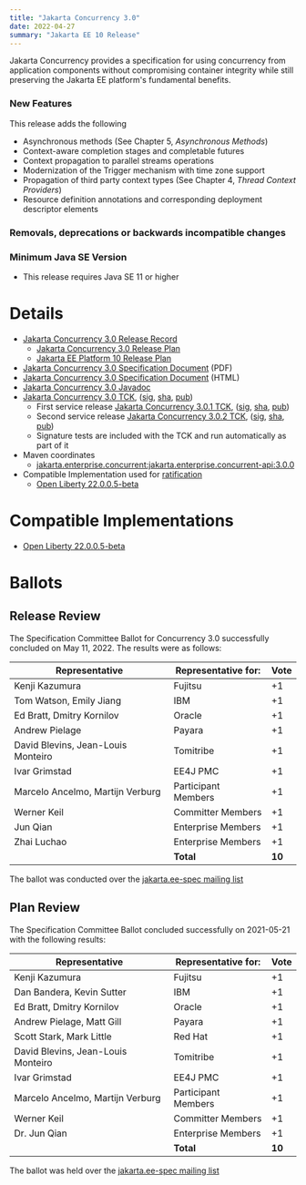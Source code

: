 ```yaml
---
title: "Jakarta Concurrency 3.0"
date: 2022-04-27
summary: "Jakarta EE 10 Release"
---
```

<!-- Please provide a short description of the specification. -->
<!-- Typically this will not change cfrom version to version. -->

Jakarta Concurrency provides a specification for using concurrency from application components without compromising container integrity while still preserving the Jakarta EE platform's fundamental benefits. 

<!-- Please describe the high-level changes made to Jakarta Wombat 1.0. --> 
<!-- The intent is for the first two sections to be an executive summary in the range of 300 to 800 characters. -->
<!-- Links can accompany the executive summary, but cannot substitute for an executive summary. -->

### New Features
This release adds the following
* Asynchronous methods (See Chapter 5, *Asynchronous Methods*)
* Context-aware completion stages and completable futures
* Context propagation to parallel streams operations
* Modernization of the Trigger mechanism with time zone support
* Propagation of third party context types (See Chapter 4, *Thread Context Providers*)
* Resource definition annotations and corresponding deployment descriptor elements
###  Removals, deprecations or backwards incompatible changes

### Minimum Java SE Version
* This release requires Java SE 11 or higher

# Details

* [Jakarta Concurrency 3.0 Release Record](https://projects.eclipse.org/projects/ee4j.cu/releases/3.0.0)
  * [Jakarta Concurrency 3.0 Release Plan](https://projects.eclipse.org/projects/ee4j.cu/releases/3.0/plan)
  * [Jakarta EE Platform 10 Release Plan](https://eclipse-ee4j.github.io/jakartaee-platform/jakartaee10/JakartaEE10ReleasePlan)
* [Jakarta Concurrency 3.0 Specification Document](./jakarta-concurrency-spec-3.0.pdf) (PDF)
* [Jakarta Concurrency 3.0 Specification Document](./jakarta-concurrency-spec-3.0.html) (HTML)
* [Jakarta Concurrency 3.0 Javadoc](./apidocs)
* [Jakarta Concurrency 3.0 TCK](https://download.eclipse.org/jakartaee/concurrency/3.0/concurrency-tck-3.0.0.zip), ([sig](https://download.eclipse.org/jakartaee/concurrency/3.0/concurrency-tck-3.0.0.zip.sig), [sha](https://download.eclipse.org/jakartaee/concurrency/3.0/concurrency-tck-3.0.0.zip.sha256), [pub](https://raw.githubusercontent.com/jakartaee/specification-committee/master/jakartaee-spec-committee.pub))
   * First service release [Jakarta Concurrency 3.0.1 TCK](https://download.eclipse.org/jakartaee/concurrency/3.0/concurrency-tck-3.0.1.zip), ([sig](https://download.eclipse.org/jakartaee/concurrency/3.0/concurrency-tck-3.0.1.zip.sig), [sha](https://download.eclipse.org/jakartaee/concurrency/3.0/concurrency-tck-3.0.1.zip.sha256), [pub](https://raw.githubusercontent.com/jakartaee/specification-committee/master/jakartaee-spec-committee.pub))
   * Second service release [Jakarta Concurrency 3.0.2 TCK](https://download.eclipse.org/jakartaee/concurrency/3.0/concurrency-tck-3.0.2.zip), ([sig](https://download.eclipse.org/jakartaee/concurrency/3.0/concurrency-tck-3.0.2.zip.sig), [sha](https://download.eclipse.org/jakartaee/concurrency/3.0/concurrency-tck-3.0.2.zip.sha256), [pub](https://raw.githubusercontent.com/jakartaee/specification-committee/master/jakartaee-spec-committee.pub))
  * Signature tests are included with the TCK and run automatically as part of it
* Maven coordinates
  * [jakarta.enterprise.concurrent:jakarta.enterprise.concurrent-api:3.0.0](https://search.maven.org/artifact/jakarta.enterprise.concurrent/jakarta.enterprise.concurrent-api/3.0.0/jar)
* Compatible Implementation used for [ratification](https://www.eclipse.org/projects/efsp/?version=1.2#efsp-ratification)
    * [Open Liberty 22.0.0.5-beta](https://public.dhe.ibm.com/ibmdl/export/pub/software/openliberty/runtime/beta/22.0.0.5-beta/openliberty-22.0.0.5-beta.zip)

# Compatible Implementations

* [Open Liberty 22.0.0.5-beta](https://public.dhe.ibm.com/ibmdl/export/pub/software/openliberty/runtime/beta/22.0.0.5-beta/openliberty-22.0.0.5-beta.zip)

# Ballots

## Release Review

The Specification Committee Ballot for Concurrency 3.0 successfully concluded on May 11, 2022. The results were as follows:

| Representative                     | Representative for: | Vote   |
|------------------------------------|---------------------|--------|
| Kenji Kazumura                     | Fujitsu             | +1     |
| Tom Watson, Emily Jiang            | IBM                 | +1     |
| Ed Bratt, Dmitry Kornilov          | Oracle              | +1     |
| Andrew Pielage                     | Payara              | +1     |
| David Blevins, Jean-Louis Monteiro | Tomitribe           | +1     |
| Ivar Grimstad                      | EE4J PMC            | +1     |
| Marcelo Ancelmo, Martijn Verburg   | Participant Members | +1     |
| Werner Keil                        | Committer Members   | +1     |
| Jun Qian                           | Enterprise Members  | +1     |
| Zhai Luchao                        | Enterprise Members  | +1     |  
|                                    | **Total**           | **10** |

The ballot was conducted over the [jakarta.ee-spec mailing list](https://www.eclipse.org/lists/jakarta.ee-spec/msg02441.html)

## Plan Review

The Specification Committee Ballot concluded successfully on 2021-05-21 with the following results:

| Representative                                 | Representative for: | Vote |
|------------------------------------------------|---------------------|------|
| Kenji Kazumura                                 | Fujitsu             |  +1  |
| Dan Bandera, Kevin Sutter                      | IBM                 |  +1  |
| Ed Bratt, Dmitry Kornilov                      | Oracle              |  +1  |
| Andrew Pielage, Matt Gill                      | Payara              |  +1  |
| Scott Stark, Mark Little                       | Red Hat             |  +1  |
| David Blevins, Jean-Louis Monteiro             | Tomitribe           |  +1  |
| Ivar Grimstad                                  | EE4J PMC            |  +1  |
| Marcelo Ancelmo, Martijn Verburg               | Participant Members |  +1  |
| Werner Keil                                    | Committer Members   |  +1  |
| Dr. Jun Qian                                   | Enterprise Members  |  +1  |
|                                                | **Total**           |**10**|

The ballot was held over the [jakarta.ee-spec mailing list](https://www.eclipse.org/lists/jakarta.ee-spec/msg01701.html)
